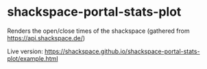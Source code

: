 # shackspace-portal-stats-plot
Renders the open/close times of the shackspace (gathered from https://api.shackspace.de/)

Live version: https://shackspace.github.io/shackspace-portal-stats-plot/example.html
